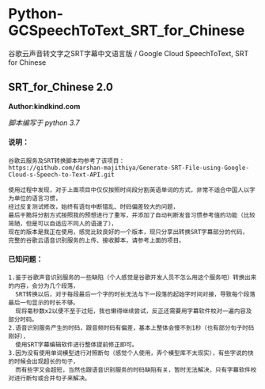 # Python-GCSpeechToText_SRT_for_Chinese
谷歌云声音转文字之SRT字幕中文语言版 / Google Cloud SpeechToText, SRT for Chinese
## SRT_for_Chinese 2.0
**Author:kindkind.com**

*脚本编写于 python 3.7*

#### 说明：
```
谷歌云服务及SRT转换脚本均参考了该项目：
https://github.com/darshan-majithiya/Generate-SRT-File-using-Google-Cloud-s-Speech-to-Text-API.git

使用过程中发现，对于上面项目中仅仅按照时间段分割英语单词的方式，非常不适合中国人以字为单位的语言习惯，
经过反复测试修改，始终有语句中断错乱、时码偏差较大的问题，
最后干脆将分割方式按照我的预想进行了重写，并添加了自动判断发音习惯参考值的功能（比较简陋，但是可以自适应不同人的语速了），
现在的版本是我正在使用，感觉比较良好的一个版本，现只分享出转换SRT字幕部分的代码，
完整的谷歌云语音识别服务的上传、接收脚本，请参考上面的项目。
```

#### 已知问题：
```
1.鉴于谷歌声音识别服务的一些缺陷（个人感觉是谷歌开发人员不怎么用这个服务吧）转换出来的内容，会分为几个段落，
  SRT转换以后，对于每段最后一个字的时长无法与下一段落的起始字时间对接，导致每个段落最后一句显示的时长不够。
  现将毫秒数x2以便不至于过短，我也懒得继续尝试，反正还需要用字幕软件校对一遍内容及部分时码。
2.语音识别服务产生的时码，跟音频时码有偏差，基本上整体会慢不到1秒（也有部分句子时码刚好），
  使用SRT字幕编辑软件进行整体提前修正即可。
3.因为没有使用单词模型进行对照断句（感觉个人使用，弄个模型库不太现实），有些字说的快的时候会出现超长的句子，
  而有些字又会超短，当然也跟语音识别服务的时码缺陷有关，暂时无法解决，只有字幕软件校对进行断句或合并句子来解决。
```
